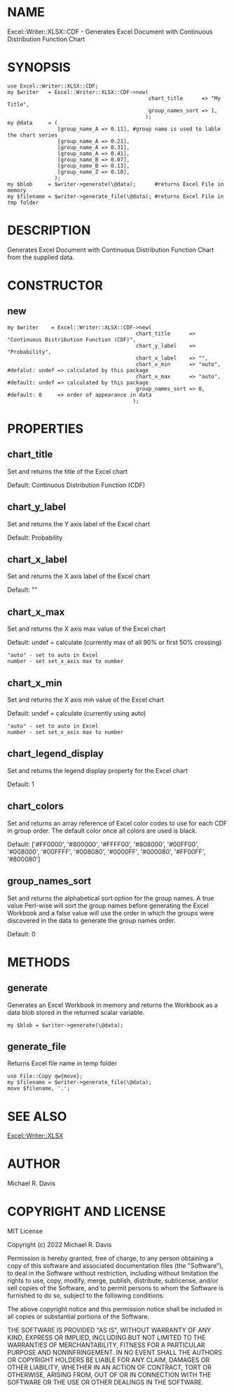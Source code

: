 # NAME

Excel::Writer::XLSX::CDF - Generates Excel Document with Continuous Distribution Function Chart

# SYNOPSIS

    use Excel::Writer::XLSX::CDF;
    my $writer   = Excel::Writer::XLSX::CDF->new(
                                                 chart_title      => "My Title",
                                                 group_names_sort => 1,
                                                );
    my @data     = (
                    [group_name_A => 0.11], #group name is used to lable the chart series
                    [group_name_A => 0.21],
                    [group_name_A => 0.31],
                    [group_name_A => 0.41],
                    [group_name_B => 0.07],
                    [group_name_B => 0.13],
                    [group_name_Z => 0.10],
                   );
    my $blob     = $writer->generate(\@data);      #returns Excel File in memory
    my $filename = $writer->generate_file(\@data); #returns Excel File in tmp folder

# DESCRIPTION

Generates Excel Document with Continuous Distribution Function Chart from the supplied data.

# CONSTRUCTOR

## new

    my $writer    = Excel::Writer::XLSX::CDF->new(
                                             chart_title      => "Continuous Distribution Function (CDF)",
                                             chart_y_label    => "Probability",
                                             chart_x_label    => "",
                                             chart_x_min      => "auto", #defalut: undef => calculated by this package
                                             chart_x_max      => "auto", #default: undef => calculated by this package
                                             group_names_sort => 0,      #default: 0     => order of appearance in data
                                            );

# PROPERTIES

## chart\_title

Set and returns the title of the Excel chart

Default: Continuous Distribution Function (CDF)

## chart\_y\_label

Set and returns the Y axis label of the Excel chart

Default: Probability

## chart\_x\_label

Set and returns the X axis label of the Excel chart

Default: ""

## chart\_x\_max

Set and returns the X axis max value of the Excel chart

Default: undef = calculate (currently max of all 90% or first 50% crossing)

    "auto" - set to auto in Excel
    number - set set_x_axis max to number

## chart\_x\_min

Set and returns the X axis min value of the Excel chart

Default: undef = calculate (currently using auto)

    "auto" - set to auto in Excel
    number - set set_x_axis max to number

## chart\_legend\_display

Set and returns the legend display property for the Excel chart

Default: 1

## chart\_colors

Set and returns an array reference of Excel color codes to use for each CDF in group order.  The default color once all colors are used is black.

Default: \['#FF0000', '#800000', '#FFFF00', '#808000', '#00FF00', '#008000', '#00FFFF', '#008080', '#0000FF', '#000080', '#FF00FF', '#800080'\]

## group\_names\_sort

Set and returns the alphabetical sort option for the group names.  A true value Perl-wise will sort the group names before generating the Excel Workbook and a false value will use the order in which the groups were discovered in the data to generate the group names order.

Default: 0

# METHODS

## generate

Generates an Excel Workbook in memory and returns the Workbook as a data blob stored in the returned scalar variable.

    my $blob = $writer->generate(\@data);

## generate\_file

Returns Excel file name in temp folder

    use File::Copy qw{move};
    my $filename = $writer->generate_file(\@data);
    move $filename, '.';

# SEE ALSO

[Excel::Writer::XLSX](https://metacpan.org/pod/Excel::Writer::XLSX)

# AUTHOR

Michael R. Davis

# COPYRIGHT AND LICENSE

MIT License

Copyright (c) 2022 Michael R. Davis

Permission is hereby granted, free of charge, to any person obtaining a copy
of this software and associated documentation files (the "Software"), to deal
in the Software without restriction, including without limitation the rights
to use, copy, modify, merge, publish, distribute, sublicense, and/or sell
copies of the Software, and to permit persons to whom the Software is
furnished to do so, subject to the following conditions:

The above copyright notice and this permission notice shall be included in all
copies or substantial portions of the Software.

THE SOFTWARE IS PROVIDED "AS IS", WITHOUT WARRANTY OF ANY KIND, EXPRESS OR
IMPLIED, INCLUDING BUT NOT LIMITED TO THE WARRANTIES OF MERCHANTABILITY,
FITNESS FOR A PARTICULAR PURPOSE AND NONINFRINGEMENT. IN NO EVENT SHALL THE
AUTHORS OR COPYRIGHT HOLDERS BE LIABLE FOR ANY CLAIM, DAMAGES OR OTHER
LIABILITY, WHETHER IN AN ACTION OF CONTRACT, TORT OR OTHERWISE, ARISING FROM,
OUT OF OR IN CONNECTION WITH THE SOFTWARE OR THE USE OR OTHER DEALINGS IN THE
SOFTWARE.
